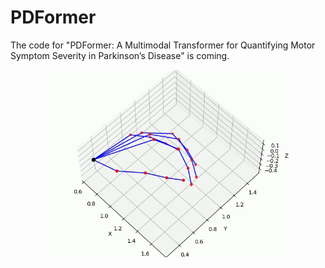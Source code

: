 # PDFormer
The code for "PDFormer: A Multimodal Transformer for Quantifying Motor Symptom Severity in Parkinson’s Disease" is coming.

<p align="center">
  <img src="finger_demo.gif" width="400"/>
</p>
